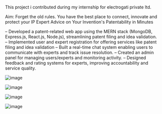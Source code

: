 This project i contributed during my internship for electrogati private ltd.

Aim: Forget the old rules. You have the best place to connect, innovate and protect your IP
Expert Advice on Your Invention's Patentability in Minutes

– Developed a patent-related web app using the MERN stack (MongoDB, Express.js, React.js, Node.js), streamlining
patent filing and idea validation.
– Implemented user and expert registration for offering services like patent filing and idea validation
– Built a real-time chat system enabling users to communicate with experts and track issue resolution.
– Created an admin panel for managing users/experts and monitoring activity.
– Designed feedback and rating systems for experts, improving accountability and service quality.


![image](https://github.com/user-attachments/assets/ad41f9c3-fa4d-49c9-b5c0-6242439fff64)

![image](https://github.com/user-attachments/assets/500657d6-5198-4683-861c-2c02c19bd273)

![image](https://github.com/user-attachments/assets/b7f2d8f2-7773-4acd-9421-fbc215bf02f9)

![image](https://github.com/user-attachments/assets/4cb0b6fd-3c09-4f35-9b99-c16870c636a5)
